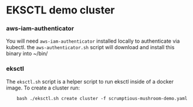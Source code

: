 # EKSCTL demo cluster

### aws-iam-authenticator
You will need `aws-iam-authenticator` installed locally to authenticate via kubectl.
the `aws-authenticator.sh` script will download and install this binary into ~/bin/

### eksctl
The `eksctl.sh` script is a helper script to run eksctl inside of a docker image. 
To create a cluster run: 

```
    bash ./eksctl.sh create cluster -f scrumptious-mushroom-demo.yaml
```
